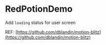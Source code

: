 RedPotionDemo
===================

Add `loading` status for user screen

REF: [https://github.com/dblandin/motion-blitz](https://github.com/dblandin/motion-blitz)